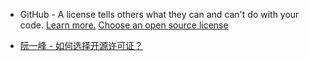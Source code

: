 - GitHub - A license tells others what they can and can't do with your code. [Learn more.](https://docs.github.com/github/creating-cloning-and-archiving-repositories/licensing-a-repository) 
    [Choose an open source license](https://choosealicense.com/) 

- [阮一峰 - 如何选择开源许可证？](https://www.ruanyifeng.com/blog/2011/05/how_to_choose_free_software_licenses.html) 
